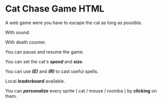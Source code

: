 # Cat Chase Game HTML
A web game were you have to escape the cat as long as possible.

With sound.

With death counter.

You can pause and resume the game.

You can set the cat's ***speed*** and ***size***.

You can use ***(E)*** and ***(R)*** to cast useful spells.

Local ***leaderboard*** available.

You can ***personalize*** every sprite ( cat / mouse / roomba ) by **clicking** on them.
